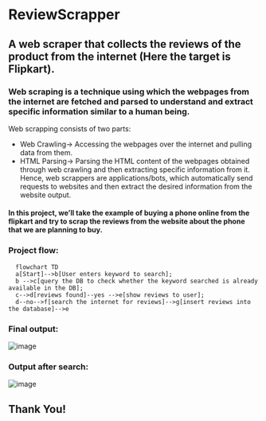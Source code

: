 # ReviewScrapper
## A web scraper that collects the reviews of the product from the internet (Here the target is Flipkart). 

### Web scraping is a technique using which the webpages from the internet are fetched and parsed to understand and extract specific information similar to a human being. 

Web scrapping consists of two parts:
-  Web Crawling→ Accessing the webpages over the internet and pulling data from them.
-  HTML Parsing→ Parsing the HTML content of the webpages obtained through web crawling and then extracting specific information from it.
Hence, web scrappers are applications/bots, which automatically send requests to websites and then extract the desired information from the website output.

#### In this project, we’ll take the example of buying a phone online from the flipkart and try to scrap the reviews from the website about the phone that we are planning to buy.

### Project flow:

``` mermaid
  flowchart TD
  a[Start]-->b[User enters keyword to search];
  b -->c[query the DB to check whether the keyword searched is already available in the DB];
  c-->d[reviews found]--yes -->e[show reviews to user];
  d--no-->f[search the internet for reviews]-->g[insert reviews into the database]-->e
```
### Final output:

![image](https://user-images.githubusercontent.com/56773865/178062180-88d05c99-8c22-4451-9421-b2504d96ba71.png)

### Output after search:

![image](https://user-images.githubusercontent.com/56773865/178062365-ec0d7604-9337-4089-b65f-dff16de1b306.png)

## Thank You!
